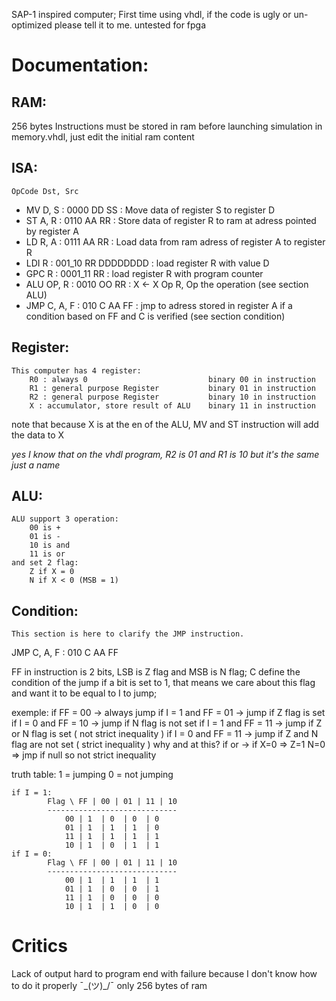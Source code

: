 SAP-1 inspired computer;
First time using vhdl, if the code is ugly or un-optimized please tell it to me.
untested for fpga

# Documentation:

## RAM:
256 bytes
Instructions must be stored in ram before launching simulation
in memory.vhdl, just edit the initial ram content

## ISA:
    OpCode Dst, Src
- MV D, S : 0000 DD SS : Move data of register S to register D
- ST A, R : 0110 AA RR : Store data of register R to ram at adress pointed by register A
- LD R, A : 0111 AA RR : Load data from ram adress of register A to register R
- LDI R : 001_10 RR DDDDDDDD : load register R with value D
- GPC R : 0001_11 RR : load register R with program counter
- ALU OP, R : 0010 OO RR : X <- X Op R, Op the operation (see section ALU)
- JMP C, A, F : 010 C AA FF : jmp to adress stored in register A if a condition based on FF and C is verified (see section condition)

## Register:
    This computer has 4 register:
        R0 : always 0                           binary 00 in instruction
        R1 : general purpose Register           binary 01 in instruction
        R2 : general purpose Register           binary 10 in instruction
        X : accumulator, store result of ALU    binary 11 in instruction

note that because X is at the en of the ALU, MV and ST instruction will add the data to X

*yes I know that on the vhdl program, R2 is 01 and R1 is 10 but it's the same just a name*

## ALU:
    ALU support 3 operation:
        00 is +
        01 is -
        10 is and
        11 is or
    and set 2 flag: 
        Z if X = 0
        N if X < 0 (MSB = 1)

## Condition:
    This section is here to clarify the JMP instruction.

JMP C, A, F : 010 C AA FF

FF in instruction is 2 bits, LSB is Z flag and MSB is N flag;
C define the condition of the jump
if a bit is set to 1, that means we care about this flag and want it to be equal to I to jump;

exemple:
    if FF = 00 -> always jump
    if I = 1 and FF = 01 -> jump if Z flag is set
    if I = 0 and FF = 10 -> jump if N flag is not set
    if I = 1 and FF = 11 -> jump if Z or N flag is set       ( not strict inequality )
    if I = 0 and FF = 11 -> jump if Z and N flag are not set ( strict inequality )
            why and at this? if or -> if X=0 => Z=1 N=0 => jmp if null so not strict inequality

truth table:
    1 = jumping
    0 = not jumping

    if I = 1:
            Flag \ FF | 00 | 01 | 11 | 10
            -----------------------------
                00 | 1  | 0  | 0  | 0
                01 | 1  | 1  | 1  | 0
                11 | 1  | 1  | 1  | 1
                10 | 1  | 0  | 1  | 1
    if I = 0:
            Flag \ FF | 00 | 01 | 11 | 10
            -----------------------------
                00 | 1  | 1  | 1  | 1
                01 | 1  | 0  | 0  | 1
                11 | 1  | 0  | 0  | 0
                10 | 1  | 1  | 0  | 0

# Critics

Lack of output
hard to program
end with failure because I don't know how to do it properly ¯\_(ツ)_/¯
only 256 bytes of ram
